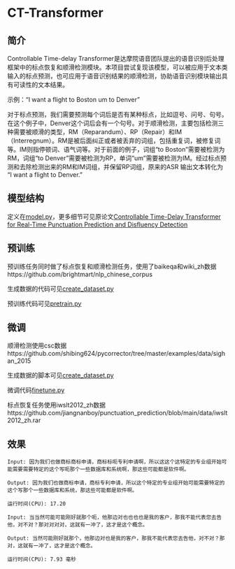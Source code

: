 # CT-Transformer


## 简介
Controllable Time-delay Transformer是达摩院语音团队提出的语音识别后处理框架中的标点恢复和顺滑检测模块。本项目尝试复现该模型，可以被应用于文本类输入的标点预测，也可应用于语音识别结果的顺滑检测，协助语音识别模块输出具有可读性的文本结果。

示例：“I want a flight to Boston um to Denver”

对于标点预测，我们需要预测每个词后是否有某种标点，比如逗号、问号、句号。在这个例子中，Denver这个词后会有一个句号。对于顺滑检测，主要包括检测三种需要被顺滑的类型，RM（Reparandum）、RP（Repair）和IM（Interregnum）。RM是被后面纠正或者被丢弃的词组，包括重复词，被修复词等。IM则指停顿词、语气词等。对于前面的例子，词组“to Boston”需要被检测为RM，词组“to Denver”需要被检测为RP，单词“um”需要被检测为IM。经过标点预测和去除检测出来的RM和IM词组，并保留RP词组，原来的ASR 输出文本转化为 “I want a flight to Denver.”


## 模型结构

定义在[model.py](model.py)，更多细节可见原论文[Controllable Time-Delay Transformer for Real-Time Punctuation Prediction and Disfluency Detection](https://arxiv.org/pdf/2003.01309)

## 预训练

预训练任务同时做了标点恢复和顺滑检测任务，使用了baikeqa和wiki_zh数据https://github.com/brightmart/nlp_chinese_corpus

生成数据的代码可见[create_dataset.py](create_dataset.py)

预训练代码可见[pretrain.py](pretrain.py)


## 微调

顺滑检测使用csc数据https://github.com/shibing624/pycorrector/tree/master/examples/data/sighan_2015

生成数据的脚本可见[create_dataset.py](create_dataset.py)

微调代码[finetune.py](finetune.py)

标点恢复任务使用iwslt2012_zh数据https://github.com/jiangnanboy/punctuation_prediction/blob/main/data/iwslt2012_zh.rar


## 效果

```
Input: 因为我们也做商标商标申请，商标标呃专利申请啊，所以这这个这特定的专业组开始可能需要需要特定的这个写呃那个一些数据库和系统啊，那这些可能都是软件啊。

Output: 因为我们也做商标申请，商标专利申请，所以这个特定的专业组开始可能需要特定的这个写那个一些数据库和系统，那这些可能都是软件啊。 

运行时间(CPU): 17.20

Input: 当当然可能可能刚好就那个呃，他那边对也也也也是我的客户，那我不能代表您去告他，对不对？那对对对对，这就有一冲了，这才是这个概念。

Output: 当然可能刚好就那个，他那边对也是我的客户，那我不能代表您去告他，对不对？那对，这就有一冲了，这才是这个概念。

运行时间(CPU): 7.93 毫秒

```
